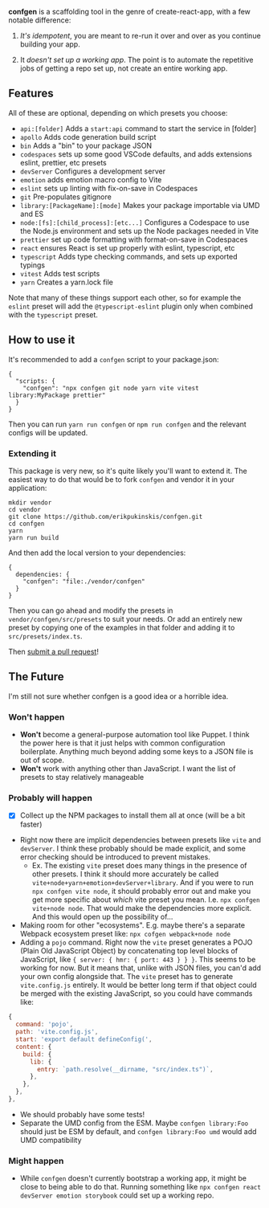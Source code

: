 **confgen** is a scaffolding tool in the genre of create-react-app, with a few notable difference:

1. _It's idempotent_, you are meant to re-run it over and over as you continue building your app.

2. It _doesn't set up a working app_. The point is to automate the repetitive jobs of getting a repo
   set up, not create an entire working app.

## Features

All of these are optional, depending on which presets you choose:

- `api:[folder]` Adds a `start:api` command to start the service in [folder]
- `apollo` Adds code generation build script
- `bin` Adds a "bin" to your package JSON
- `codespaces` sets up some good VSCode defaults, and adds extensions eslint, prettier, etc presets
- `devServer` Configures a development server
- `emotion` adds emotion macro config to Vite
- `eslint` sets up linting with fix-on-save in Codespaces
- `git` Pre-populates gitignore
- `library:[PackageName]:[mode]` Makes your package importable via UMD and ES
- `node:[fs]:[child_process]:[etc...]` Configures a Codespace to use the Node.js environment and sets up the Node packages needed in Vite
- `prettier` set up code formatting with format-on-save in Codespaces
- `react` ensures React is set up properly with eslint, typescript, etc
- `typescript` Adds type checking commands, and sets up exported typings
- `vitest` Adds test scripts
- `yarn` Creates a yarn.lock file

Note that many of these things support each other, so for example the `eslint` preset will add the `@typescript-eslint` plugin only when combined with the `typescript` preset.

## How to use it

It's recommended to add a `confgen` script to your package.json:

```
{
  "scripts: {
    "confgen": "npx confgen git node yarn vite vitest library:MyPackage prettier"
  }
}
```

Then you can run `yarn run confgen` or `npm run confgen` and the relevant configs will be updated.

### Extending it

This package is very new, so it's quite likely you'll want to extend it. The easiest way to do that
would be to fork `confgen` and vendor it in your application:

```
mkdir vendor
cd vendor
git clone https://github.com/erikpukinskis/confgen.git
cd confgen
yarn
yarn run build
```

And then add the local version to your dependencies:

```
{
  dependencies: {
    "confgen": "file:./vendor/confgen"
  }
}
```

Then you can go ahead and modify the presets in `vendor/confgen/src/presets` to suit your needs. Or
add an entirely new preset by copying one of the examples in that folder and adding it to
`src/presets/index.ts`.

Then [submit a pull request](https://github.com/erikpukinskis/confgen/pulls)!

## The Future

I'm still not sure whether confgen is a good idea or a horrible idea.

### Won't happen

- **Won't** become a general-purpose automation tool like Puppet. I think the power here is that it just
  helps with common configuration boilerplate. Anything much beyond adding some keys to a JSON file
  is out of scope.
- **Won't** work with anything other than JavaScript. I want the list of presets to stay relatively
  manageable

### Probably will happen

- [x] Collect up the NPM packages to install them all at once (will be a bit faster)
- Right now there are implicit dependencies between presets like `vite` and `devServer`. I think
  these probably should be made explicit, and some error checking should be introduced to prevent
  mistakes.
  - Ex. The existing `vite` preset does many things in the presence of other presets. I think it
    should more accurately be called `vite+node+yarn+emotion+devServer+library`. And if you were
    to run `npx confgen vite node`, it should probably error out and make you get more specific
    about _which_ vite preset you mean. I.e. `npx confgen vite+node node`. That would make the
    dependencies more explicit. And this would open up the possibility of...
- Making room for other "ecosystems". E.g. maybe there's a separate Webpack ecosystem preset like:
  `npx cofgen webpack+node node`
- Adding a `pojo` command. Right now the `vite` preset generates a POJO (Plain Old JavaScript Object)
  by concatenating top level blocks of JavaScript, like `{ server: { hmr: { port: 443 } } }`. This
  seems to be working for now. But it means that, unlike with JSON files, you can'd add your own
  config alongside that. The `vite` preset has to generate `vite.config.js` entirely. It would be
  better long term if that object could be merged with the existing JavaScript, so you could have
  commands like:

```js
{
  command: 'pojo',
  path: 'vite.config.js',
  start: 'export default defineConfig(',
  content: {
    build: {
      lib: {
        entry: `path.resolve(__dirname, "src/index.ts")`,
      },
    },
  },
},
```

- We should probably have some tests!
- Separate the UMD config from the ESM. Maybe `confgen library:Foo` should just be ESM by default,
  and `confgen library:Foo umd` would add UMD compatibility

### Might happen

- While `confgen` doesn't currently bootstrap a working app, it might be close to being able to do
  that. Running something like `npx confgen react devServer emotion storybook` could set up a working
  repo.
